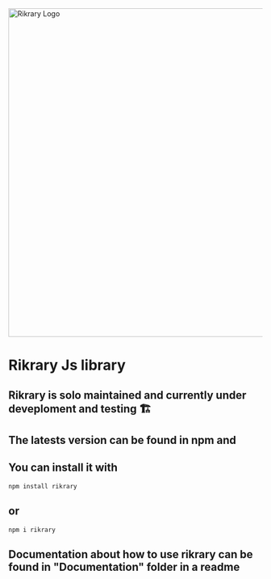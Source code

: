
<img src="https://github.com/user-attachments/assets/1b56bcdf-abb6-433d-bc6b-66f1fcc06781" alt="Rikrary Logo" width="1250" height="650" />

# Rikrary Js library

<h2> Rikrary is solo maintained and currently under deveploment and testing 🏗️ </h2>

<h2> The latests version can be found in npm and </h2>

<h2> You can install it with </h2>

  ```
npm install rikrary

```

<h2>or</h2>


```
npm i rikrary

```

<h2>Documentation about how to use rikrary can be found in "Documentation" folder in a readme</h2>





